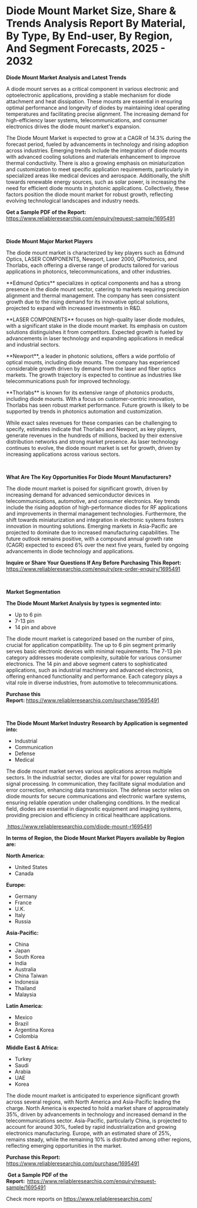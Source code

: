 <p><h1>Diode Mount Market Size, Share & Trends Analysis Report By Material, By Type, By End-user, By Region, And Segment Forecasts, 2025 - 2032</h1></p><p><strong>Diode Mount Market Analysis and Latest Trends</strong></p>
<p><p>A diode mount serves as a critical component in various electronic and optoelectronic applications, providing a stable mechanism for diode attachment and heat dissipation. These mounts are essential in ensuring optimal performance and longevity of diodes by maintaining ideal operating temperatures and facilitating precise alignment. The increasing demand for high-efficiency laser systems, telecommunications, and consumer electronics drives the diode mount market's expansion.</p><p>The Diode Mount Market is expected to grow at a CAGR of 14.3% during the forecast period, fueled by advancements in technology and rising adoption across industries. Emerging trends include the integration of diode mounts with advanced cooling solutions and materials enhancement to improve thermal conductivity. There is also a growing emphasis on miniaturization and customization to meet specific application requirements, particularly in specialized areas like medical devices and aerospace. Additionally, the shift towards renewable energy sources, such as solar power, is increasing the need for efficient diode mounts in photonic applications. Collectively, these factors position the diode mount market for robust growth, reflecting evolving technological landscapes and industry needs.</p></p>
<p><strong>Get a Sample PDF of the Report:&nbsp;</strong> <a href="https://www.reliableresearchiq.com/enquiry/request-sample/1695491?utm_campaign=3130&utm_medium=2&utm_source=Github&utm_content=ia&utm_term=27032025&utm_id=diode-mount">https://www.reliableresearchiq.com/enquiry/request-sample/1695491</a></p>
<p>&nbsp;</p>
<p><strong>Diode Mount Major Market Players</strong></p>
<p><p>The diode mount market is characterized by key players such as Edmund Optics, LASER COMPONENTS, Newport, Laser 2000, QPhotonics, and Thorlabs, each offering a diverse range of products tailored for various applications in photonics, telecommunications, and other industries.</p><p>**Edmund Optics** specializes in optical components and has a strong presence in the diode mount sector, catering to markets requiring precision alignment and thermal management. The company has seen consistent growth due to the rising demand for its innovative optical solutions, projected to expand with increased investments in R&D.</p><p>**LASER COMPONENTS** focuses on high-quality laser diode modules, with a significant stake in the diode mount market. Its emphasis on custom solutions distinguishes it from competitors. Expected growth is fueled by advancements in laser technology and expanding applications in medical and industrial sectors.</p><p>**Newport**, a leader in photonic solutions, offers a wide portfolio of optical mounts, including diode mounts. The company has experienced considerable growth driven by demand from the laser and fiber optics markets. The growth trajectory is expected to continue as industries like telecommunications push for improved technology.</p><p>**Thorlabs** is known for its extensive range of photonics products, including diode mounts. With a focus on customer-centric innovation, Thorlabs has seen robust market performance. Future growth is likely to be supported by trends in photonics automation and customization.</p><p>While exact sales revenues for these companies can be challenging to specify, estimates indicate that Thorlabs and Newport, as key players, generate revenues in the hundreds of millions, backed by their extensive distribution networks and strong market presence. As laser technology continues to evolve, the diode mount market is set for growth, driven by increasing applications across various sectors.</p></p>
<p>&nbsp;</p>
<p><strong>What Are The Key Opportunities For Diode Mount Manufacturers?</strong></p>
<p><p>The diode mount market is poised for significant growth, driven by increasing demand for advanced semiconductor devices in telecommunications, automotive, and consumer electronics. Key trends include the rising adoption of high-performance diodes for RF applications and improvements in thermal management technologies. Furthermore, the shift towards miniaturization and integration in electronic systems fosters innovation in mounting solutions. Emerging markets in Asia-Pacific are projected to dominate due to increased manufacturing capabilities. The future outlook remains positive, with a compound annual growth rate (CAGR) expected to exceed 6% over the next five years, fueled by ongoing advancements in diode technology and applications.</p></p>
<p><strong>Inquire or Share Your Questions If Any Before Purchasing This Report:</strong> <a href="https://www.reliableresearchiq.com/enquiry/pre-order-enquiry/1695491?utm_campaign=3130&utm_medium=2&utm_source=Github&utm_content=ia&utm_term=27032025&utm_id=diode-mount">https://www.reliableresearchiq.com/enquiry/pre-order-enquiry/1695491</a></p>
<p>&nbsp;</p>
<p><strong>Market Segmentation</strong></p>
<p><strong>The Diode Mount Market Analysis by types is segmented into:</strong></p>
<p><ul><li>Up to 6 pin</li><li>7-13 pin</li><li>14 pin and above</li></ul></p>
<p><p>The diode mount market is categorized based on the number of pins, crucial for application compatibility. The up to 6 pin segment primarily serves basic electronic devices with minimal requirements. The 7-13 pin category addresses moderate complexity, suitable for various consumer electronics. The 14 pin and above segment caters to sophisticated applications, such as industrial machinery and advanced electronics, offering enhanced functionality and performance. Each category plays a vital role in diverse industries, from automotive to telecommunications.</p></p>
<p><strong>Purchase this Report:&nbsp;</strong><a href="https://www.reliableresearchiq.com/purchase/1695491?utm_campaign=3130&utm_medium=2&utm_source=Github&utm_content=ia&utm_term=27032025&utm_id=diode-mount">https://www.reliableresearchiq.com/purchase/1695491</a></p>
<p>&nbsp;</p>
<p><strong>The Diode Mount Market Industry Research by Application is segmented into:</strong></p>
<p><ul><li>Industrial</li><li>Communication</li><li>Defense</li><li>Medical</li></ul></p>
<p><p>The diode mount market serves various applications across multiple sectors. In the industrial sector, diodes are vital for power regulation and signal processing. In communication, they facilitate signal modulation and error correction, enhancing data transmission. The defense sector relies on diode mounts for secure communications and electronic warfare systems, ensuring reliable operation under challenging conditions. In the medical field, diodes are essential in diagnostic equipment and imaging systems, providing precision and efficiency in critical healthcare applications.</p></p>
<p><a href="https://www.reliableresearchiq.com/diode-mount-r1695491?utm_campaign=3130&utm_medium=2&utm_source=Github&utm_content=ia&utm_term=27032025&utm_id=diode-mount">&nbsp;https://www.reliableresearchiq.com/diode-mount-r1695491</a></p>
<p><strong>In terms of Region, the Diode Mount Market Players available by Region are:</strong></p>
<p>
    <p> <strong> North America: </strong>
        <ul>
            <li>United States</li>
            <li>Canada</li>
        </ul>
        </p> 
    <p> <strong> Europe: </strong>
        <ul>
            <li>Germany</li>
            <li>France</li>
            <li>U.K.</li>
            <li>Italy</li>
            <li>Russia</li>
        </ul>
        </p> 
    <p> <strong> Asia-Pacific: </strong>
        <ul>
            <li>China</li>
            <li>Japan</li>
            <li>South Korea</li>
            <li>India</li>
            <li>Australia</li>
            <li>China Taiwan</li>
            <li>Indonesia</li>
            <li>Thailand</li>
            <li>Malaysia</li>
        </ul>
        </p> 
    <p> <strong> Latin America: </strong>
        <ul>
            <li>Mexico</li>
            <li>Brazil</li>
            <li>Argentina Korea</li>
            <li>Colombia</li>
        </ul>
        </p> 
    <p> <strong> Middle East & Africa: </strong>
        <ul>
            <li>Turkey</li>
            <li>Saudi</li>
            <li>Arabia</li>
            <li>UAE</li>
            <li>Korea</li>
        </ul>
    </p>
    </p>
<p><p>The diode mount market is anticipated to experience significant growth across several regions, with North America and Asia-Pacific leading the charge. North America is expected to hold a market share of approximately 35%, driven by advancements in technology and increased demand in the telecommunications sector. Asia-Pacific, particularly China, is projected to account for around 30%, fueled by rapid industrialization and growing electronics manufacturing. Europe, with an estimated share of 25%, remains steady, while the remaining 10% is distributed among other regions, reflecting emerging opportunities in the market.</p></p>
<p><strong>Purchase this Report: </strong><a href="https://www.reliableresearchiq.com/purchase/1695491?utm_campaign=3130&utm_medium=2&utm_source=Github&utm_content=ia&utm_term=27032025&utm_id=diode-mount">https://www.reliableresearchiq.com/purchase/1695491</a></p>
<p>&nbsp;<strong>Get a Sample PDF of the Report:&nbsp;&nbsp;</strong><a href="https://www.reliableresearchiq.com/enquiry/request-sample/1695491?utm_campaign=3130&utm_medium=2&utm_source=Github&utm_content=ia&utm_term=27032025&utm_id=diode-mount">https://www.reliableresearchiq.com/enquiry/request-sample/1695491</a></p>
<p><strong></strong></p>
<p>Check more reports on <a href="https://www.reliableresearchiq.com/?utm_campaign=3130&utm_medium=2&utm_source=Github&utm_content=ia&utm_term=27032025&utm_id=diode-mount">https://www.reliableresearchiq.com/</a></p>